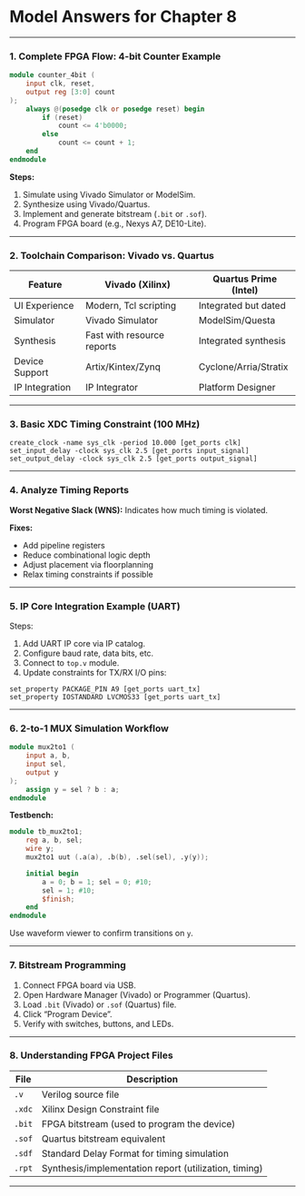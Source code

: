 # Model Answers for Chapter 8

---

### 1. **Complete FPGA Flow: 4-bit Counter Example**

```verilog
module counter_4bit (
    input clk, reset,
    output reg [3:0] count
);
    always @(posedge clk or posedge reset) begin
        if (reset)
            count <= 4'b0000;
        else
            count <= count + 1;
    end
endmodule
```

**Steps:**
1. Simulate using Vivado Simulator or ModelSim.
2. Synthesize using Vivado/Quartus.
3. Implement and generate bitstream (`.bit` or `.sof`).
4. Program FPGA board (e.g., Nexys A7, DE10-Lite).

---

### 2. **Toolchain Comparison: Vivado vs. Quartus**

| Feature         | Vivado (Xilinx)             | Quartus Prime (Intel)        |
|-----------------|-----------------------------|------------------------------|
| UI Experience   | Modern, Tcl scripting       | Integrated but dated         |
| Simulator       | Vivado Simulator            | ModelSim/Questa              |
| Synthesis       | Fast with resource reports  | Integrated synthesis         |
| Device Support  | Artix/Kintex/Zynq           | Cyclone/Arria/Stratix        |
| IP Integration  | IP Integrator               | Platform Designer            |

---

### 3. **Basic XDC Timing Constraint (100 MHz)**

```xdc
create_clock -name sys_clk -period 10.000 [get_ports clk]
set_input_delay -clock sys_clk 2.5 [get_ports input_signal]
set_output_delay -clock sys_clk 2.5 [get_ports output_signal]
```

---

### 4. **Analyze Timing Reports**

**Worst Negative Slack (WNS):** Indicates how much timing is violated.

**Fixes:**
- Add pipeline registers
- Reduce combinational logic depth
- Adjust placement via floorplanning
- Relax timing constraints if possible

---

### 5. **IP Core Integration Example (UART)**

Steps:
1. Add UART IP core via IP catalog.
2. Configure baud rate, data bits, etc.
3. Connect to `top.v` module.
4. Update constraints for TX/RX I/O pins:
```xdc
set_property PACKAGE_PIN A9 [get_ports uart_tx]
set_property IOSTANDARD LVCMOS33 [get_ports uart_tx]
```

---

### 6. **2-to-1 MUX Simulation Workflow**

```verilog
module mux2to1 (
    input a, b,
    input sel,
    output y
);
    assign y = sel ? b : a;
endmodule
```

**Testbench:**
```verilog
module tb_mux2to1;
    reg a, b, sel;
    wire y;
    mux2to1 uut (.a(a), .b(b), .sel(sel), .y(y));

    initial begin
        a = 0; b = 1; sel = 0; #10;
        sel = 1; #10;
        $finish;
    end
endmodule
```

Use waveform viewer to confirm transitions on `y`.

---

### 7. **Bitstream Programming**

1. Connect FPGA board via USB.
2. Open Hardware Manager (Vivado) or Programmer (Quartus).
3. Load `.bit` (Vivado) or `.sof` (Quartus) file.
4. Click “Program Device”.
5. Verify with switches, buttons, and LEDs.

---

### 8. **Understanding FPGA Project Files**

| File         | Description                                           |
|--------------|-------------------------------------------------------|
| `.v`         | Verilog source file                                  |
| `.xdc`       | Xilinx Design Constraint file                        |
| `.bit`       | FPGA bitstream (used to program the device)          |
| `.sof`       | Quartus bitstream equivalent                         |
| `.sdf`       | Standard Delay Format for timing simulation          |
| `.rpt`       | Synthesis/implementation report (utilization, timing)|

---

